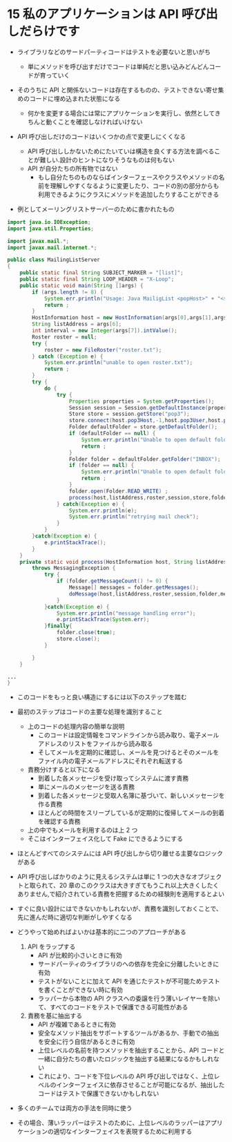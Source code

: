 # 15 私のアプリケーションは API 呼び出しだらけです

- ライブラリなどのサードパーティコードはテストを必要ないと思いがち

  - 単にメソッドを呼び出すだけでコードは単純だと思い込みどんどんコードが育っていく

- そのうちに API と関係ないコードは存在するものの、テストできない寄せ集めのコードに埋め込まれた状態になる
  - 何かを変更する場合には常にアプリケーションを実行し、依然としてきちんと動くことを確認しなければいけない
- API 呼び出しだけのコードはいくつかの点で変更しにくくなる

  - API 呼び出ししかないためにたいていは構造を良くする方法を調べることが難しい.設計のヒントになりそうなものは何もない
  - API が自分たちの所有物ではない
    - もし自分たちのものならばインターフェースやクラスやメソッドの名前を理解しやすくなるように変更したり、コードの別の部分からも利用できるようにクラスにメソッドを追加したりすることができる

- 例としてメーリングリストサーバーのために書かれたもの

```java
import java.io.IOException;
import java.util.Properties;

import javax.mail.*;
import javax.mail.internet.*;

public class MailingListServer
{
    public static final String SUBJECT_MARKER = "[list]";
    public static final String LOOP_HEADER = "X-Loop";
    public static void main(String []args) {
        if (args.length != 8) {
            System.err.println("Usage: Java MailigList <popHost>" + "<smtpHost> <pop3user> <pop3password> " + "<smtpuser> <smtppassword> <listname> "+"<relayinterval>");
            return ;
        }
        HostInformation host = new HostInformation(args[0],args[1],args[2],args[3],args[4],args[5]);
        String listAddress = args[6];
        int interval = new Integer(args[7]).intValue();
        Roster roster = null;
        try {
            roster = new FileRoster("roster.txt");
        } catch (Exception e) {
            System.err.println("unable to open roster.txt");
            return ;
        }
        try {
            do {
                try {
                    Properties properties = System.getProperties();
                    Session session = Session.getDefaultInstance(properties,null);
                    Store store = session.getStore("pop3");
                    store.connect(host.pop3Host,-1,host.pop3User,host.pop3Password);
                    Folder defaultFolder = store.getDefaultFolder();
                    if (defaultFolder == null) {
                        System.err.println("Unable to open default folder");
                        return ;
                    }
                    Folder folder = defaultFolder.getFolder("INBOX");
                    if (folder == null) {
                        System.err.println("Unable to open default folder");
                        return ;
                    }
                    folder.open(Folder.READ_WRITE) ;
                    process(host,listAddress,roster,session,store,folder);
                } catch(Exception e) {
                    System.err.println(e);
                    System.err.println("retrying mail check");
                }
            }
        }catch(Exception e) {
            e.printStackTrace();
        }
    }
    private static void process(HostInformation host, String listAddress,Roster roster,Session session,Store store, Folder folder) {
        throws MessagingException {
            try {
                if (folder.getMessageCount() != 0) {
                    Message[] messages = folder.getMessages();
                    doMessage(host,listAddress,roster,session,folder,messages);
                }
            }catch(Exception e) {
                System.err.println("message handling error");
                e.printStackTrace(System.err);
            }finally{
                folder.close(true);
                store.close();
            }

        }
    }

...
}

```

- このコードをもっと良い構造にするには以下のステップを踏む
- 最初のステップはコードの主要な処理を識別すること

  - 上のコードの処理内容の簡単な説明
    - このコードは設定情報をコマンドラインから読み取り、電子メールアドレスのリストをファイルから読み取る
    - そしてメールを定期的に確認し、メールを見つけるとそのメールをファイル内の電子メールアドレスにそれぞれ転送する
  - 責務分けすると以下になる
    - 到着した各メッセージを受け取ってシステムに渡す責務
    - 単にメールのメッセージを送る責務
    - 到着した各メッセージと受取人名簿に基づいて、新しいメッセージを作る責務
    - ほとんどの時間をスリープしているが定期的に復帰してメールの到着を確認する責務
  - 上の中でもメールを利用するのは上 2 つ
  - そこはインターフェイス化して Fake にできるようにする

- ほとんどすべてのシステムには API 呼び出しから切り離せる主要なロジックがある
- API 呼び出しばかりのように見えるシステムは単に 1 つの大きなオブジェクトと取られて、20 章のこのクラスは大きすぎてもうこれ以上大きくしたくありません,で紹介されている責務を把握するための経験則を適用するとよい
- すぐに良い設計にはできないかもしれないが、責務を識別しておくことで、先に進んだ時に適切な判断がしやすくなる

- どうやって始めればよいかは基本的に二つのアプローチがある
  1. API をラップする
     - API が比較的小さいときに有効
     - サードパーティのライブラリのへの依存を完全に分離したいときに有効
     - テストがないことに加えて API を通じたテストが不可能ためテストを書くことができない時に有効
     - ラッパーから本物の API クラスへの委譲を行う薄いレイヤーを除いて、すべてのコードをテストで保護できる可能性がある
  1. 責務を基に抽出する
     - API が複雑であるときに有効
     - 安全なメソッド抽出をサポートするツールがあるか、手動での抽出を安全に行う自信があるときに有効
     - 上位レベルの名前を持つメソッドを抽出することから、API コードと一緒に自分たちの書いたロジックを抽出する結果になるかもしれない
     - これにより、コードを下位レベルの API 呼び出しではなく、上位レベルのインターフェイスに依存させることが可能になるが、抽出したコードはテストで保護できないかもしれない
- 多くのチームでは両方の手法を同時に使う
- その場合、薄いラッパーはテストのために、上位レベルのラッパーはアプリケーションの適切なインターフェイスを表現するために利用する
